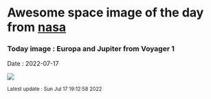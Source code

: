 
# Awesome space image of the day from [nasa](https://api.nasa.gov/)

### Today image : Europa and Jupiter from Voyager 1

Date : 2022-07-17


![](https://apod.nasa.gov/apod/image/2207/EuropaJupiter_Voyager_960.jpg)

<small>Latest update : Sun Jul 17 19:12:58 2022</small>


